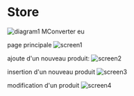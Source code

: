 # Store
![diagram1  MConverter eu](https://user-images.githubusercontent.com/93102220/203259347-17d93c15-2d5b-4645-9d7c-15c074a79ce5.png)

page principale
![screen1](https://user-images.githubusercontent.com/93102220/203252936-b9a63269-6f24-4af0-9d25-5eef8919f7c0.png)

ajoute d'un nouveau produit: 
![screen2](https://user-images.githubusercontent.com/93102220/203252959-d676cc1a-4416-428f-b8f5-f8d3b122025d.png)

insertion d'un nouveau produit
![screen3](https://user-images.githubusercontent.com/93102220/203252973-77344f19-a95a-4eca-a70f-7a785df01082.png)

modification d'un produit
![screen4](https://user-images.githubusercontent.com/93102220/203252992-c539a029-c0c5-4b14-b6eb-5c5bde6db9f4.png)
